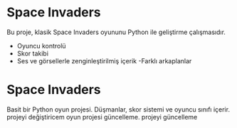 # Space Invaders

Bu proje, klasik Space Invaders oyununu Python ile geliştirme çalışmasıdır. 
- Oyuncu kontrolü
- Skor takibi
- Ses ve görsellerle zenginleştirilmiş içerik
-Farklı arkaplanlar 
# Space Invaders
Basit bir Python oyun projesi. Düşmanlar, skor sistemi ve oyuncu sınıfı içerir.
projeyi değiştiricem
oyun projesi güncelleme.
projeyi güncelleme